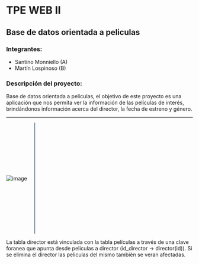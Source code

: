 # TPE WEB II
## Base de datos orientada a peliculas
### Integrantes:
* Santino Monniello (A)
* Martín Lospinoso (B)

### Descripción del proyecto:
Base de datos orientada a peliculas, el objetivo de este proyecto es una aplicación que nos permita ver la información de las películas de interés, brindándonos información acerca del director, la fecha de estreno y género.

---

<div style="display: flex; align-items: center;">
  <img src="https://github.com/user-attachments/assets/aec7388f-17f3-436f-b766-3b3dfb004709" alt="image" style="margin-right: 10px;"/>
  <div style="border-left: 2px solid slategray; height: 300px; margin-left: 10px;"></div>
</div>

La tabla director está vinculada con la tabla películas a través de una clave foranea que apunta desde peliculas a director (id_director -> director(id)). Si se elimina el director las peliculas del mismo también se veran afectadas.
